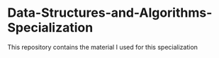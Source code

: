 # Data-Structures-and-Algorithms-Specialization
This repository contains the material I used for this specialization
